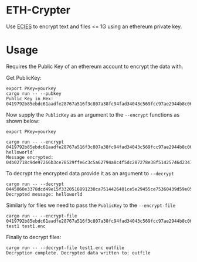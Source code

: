 # ETH-Crypter  

Use [ECIES](https://medium.com/asecuritysite-when-bob-met-alice/elliptic-curve-integrated-encryption-scheme-ecies-encrypting-using-elliptic-curves-dc8d0b87eaa) to encrypt text and files <= 1G using an ethereum private key.

# Usage
Requires the Public Key of an ethereum account to encrypt the data with.

Get PublicKey: 
```
export PKey=yourkey  
cargo run -- --pubkey
Public Key in Hex: 0419792b85ebdc61aadfe28767a516f3c807a38fc94fad34043c569fcc97ae2944b8c06592a5f84b1b39f611b430140a03af3ca94ab0d738cfc0af6b0bcb44e5ba
```

Now supply the ```PublicKey``` as an argument to the ```--encrypt``` functions as shown below:

```
export PKey=yourkey  

cargo run -- --encrypt 0419792b85ebdc61aadfe28767a516f3c807a38fc94fad34043c569fcc97ae2944b8c06592a5f84b1b39f611b430140a03af3ca94ab0d738cfc0af6b0bcb44e5ba helloworld`
Message encrypted: 04b02718c9de97266b3ce78529ffe6c3c5a62794a8c4f5dc287278e38f51425746d23470acdff1fa4a26bb6606d69db64fc0295081ca786d78b9553d6036c2cc8c7525fd34bc18ca00597bc161e1cb21a9b1f05c7aead6ef0bb30bc1dce938f86973670abd2f32d1f31938
```  

To decrypt the encrypted data provide it as an argument to ```--decrypt```
```
cargo run -- --decrypt 0445060e3378dcd49e15f3320516891230ca7514426401ce5e29455ce75360439d59e054a08b6d41a0d9c6afe9adce11eccb980dfbff57fd0690a8fb830134908ed1c81f6ce4684e2ed842675a342bf2b3c1c328d7ce7e385a939f13c00d7845a41c272c53556d978a114d
Decrypted message: helloworld
```  
Similarly for files we need to pass the ```PublicKey``` to the ```--encrypt-file```
```
cargo run -- --encrypt-file 0419792b85ebdc61aadfe28767a516f3c807a38fc94fad34043c569fcc97ae2944b8c06592a5f84b1b39f611b430140a03af3ca94ab0d738cfc0af6b0bcb44e5ba test1 test1.enc
```

Finally to decrypt files: 
```
cargo run -- --decrypt-file test1.enc outfile
Decryption complete. Decrypted data written to: outfile
```